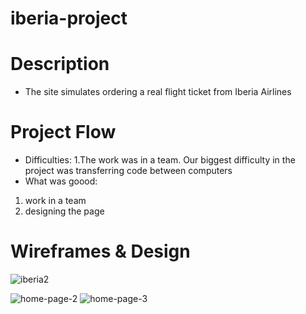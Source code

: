# iberia-project
# Description
* The site simulates ordering a real flight ticket from Iberia Airlines
# Project Flow
* Difficulties:
1.The work was in a team. Our biggest difficulty in the project was transferring code between computers
* What was goood:
1. work in a team
2. designing the page 
# Wireframes & Design
![iberia2](https://user-images.githubusercontent.com/105584546/183286965-ef196599-b720-4dd5-97d0-7c6e37beedf3.jpg)

![home-page-2](https://user-images.githubusercontent.com/105584546/183286637-f448ac06-02ba-4281-b9a9-943fc21da6ba.jpg)
![home-page-3](https://user-images.githubusercontent.com/105584546/183286639-ea42780e-71ed-4b46-9c12-b5da642891ca.jpg)

